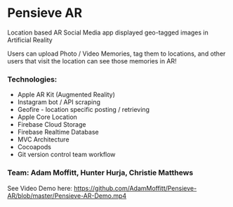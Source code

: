 # Pensieve AR

Location based AR Social Media app displayed geo-tagged images in Artificial Reality 

Users can upload Photo / Video Memories, tag them to locations, and other users that visit the location can see those memories in AR!

### Technologies: 
 - Apple AR Kit (Augmented Reality)
 - Instagram bot / API scraping
 - Geofire - location specific posting / retrieving
 - Apple Core Location
 - Firebase Cloud Storage
 - Firebase Realtime Database
 - MVC Architecture
 - Cocoapods
 - Git version control team workflow


### Team: Adam Moffitt, Hunter Hurja, Christie Matthews

See Video Demo here: https://github.com/AdamMoffitt/Pensieve-AR/blob/master/Pensieve-AR-Demo.mp4

